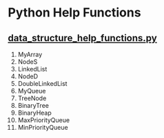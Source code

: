 # Python Help Functions
## [data_structure_help_functions.py](https://github.com/grantzyr/help_functions/blob/main/Python/data_structure_help_functions.py)
1. MyArray
2. NodeS
3. LinkedList
4. NodeD
5. DoubleLinkedList
6. MyQueue
7. TreeNode
8. BinaryTree
9. BinaryHeap
10. MaxPriorityQueue
11. MinPriorityQueue